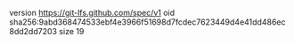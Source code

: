 version https://git-lfs.github.com/spec/v1
oid sha256:9abd368474533ebf4e3966f51698d7fcdec7623449d4e41dd486ec8dd2dd7203
size 19
